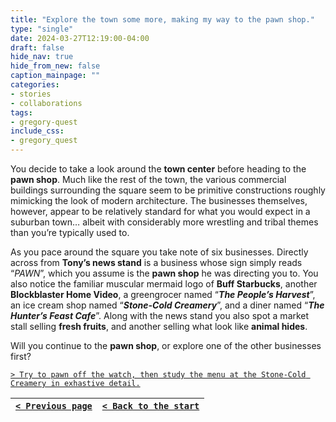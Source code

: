 ```yaml
---
title: "Explore the town some more, making my way to the pawn shop."
type: "single"
date: 2024-03-27T12:19:00-04:00
draft: false
hide_nav: true
hide_from_new: false
caption_mainpage: ""
categories:
- stories
- collaborations
tags:
- gregory-quest
include_css:
- gregory_quest
---
```


You decide to take a look around the **town center** before heading to the **pawn shop**. Much like the rest of the town, the various commercial buildings surrounding the square seem to be primitive constructions roughly mimicking the look of modern architecture. The businesses themselves, however, appear to be relatively standard for what you would expect in a suburban town… albeit with considerably more wrestling and tribal themes than you’re typically used to.

As you pace around the square you take note of six businesses. Directly across from **Tony’s news stand** is a business whose sign simply reads “*PAWN*”, which you assume is the **pawn shop** he was directing you to. You also notice the familiar muscular mermaid logo of **Buff Starbucks**, another **Blockblaster Home Video**, a greengrocer named “***The People’s Harvest***”, an ice cream shop named “***Stone-Cold Creamery***”, and a diner named “***The Hunter’s Feast Cafe***”. Along with the news stand you also spot a market stall selling **fresh fruits**, and another selling what look like **animal hides**.

Will you continue to the **pawn shop**, or explore one of the other businesses first? 

[``> Try to pawn off the watch, then study the menu at the Stone-Cold Creamery in exhastive detail.``](../80)

|[``< Previous page``](../78)|[``< Back to the start``](../)|
|---|---|